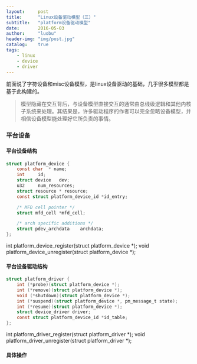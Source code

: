 ```yaml
---
layout:     post
title:      "Linux设备驱动模型（三）"
subtitle:   "platform设备驱动模型"
date:       2016-05-03
author:     "luobu"
header-img: "img/post.jpg"
catalog:    true
tags:
    - linux
    - device
    - driver
---
```


前面说了字符设备和misc设备模型，是linux设备驱动的基础，几乎很多模型都是基于此构建的。

> 模型隐藏在交互背后，与设备模型直接交互的通常由总线级逻辑和其他内核子系统来处理。其结果是，许多驱动程序的作者可以完全忽略设备模型，并相信设备模型能处理好它所负责的事情。



### 平台设备 



#### 平台设备结构

``` c
struct platform_device {
    const char	* name;
    int		id;
    struct device	dev;
    u32		num_resources;
    struct resource	* resource;
    const struct platform_device_id	*id_entry;

	/* MFD cell pointer */
	struct mfd_cell *mfd_cell;

	/* arch specific additions */
	struct pdev_archdata	archdata;
};
```
int platform_device_register(struct platform_device *);
void platform_device_unregister(struct platform_device *);

#### 平台设备驱动结构


``` c
struct platform_driver {
	int (*probe)(struct platform_device *);
	int (*remove)(struct platform_device *);
	void (*shutdown)(struct platform_device *);
	int (*suspend)(struct platform_device *, pm_message_t state);
	int (*resume)(struct platform_device *);
	struct device_driver driver;
	const struct platform_device_id *id_table;
};
```

int platform_driver_register(struct platform_driver *);
void platform_driver_unregister(struct platform_driver *);

#### 具体操作

